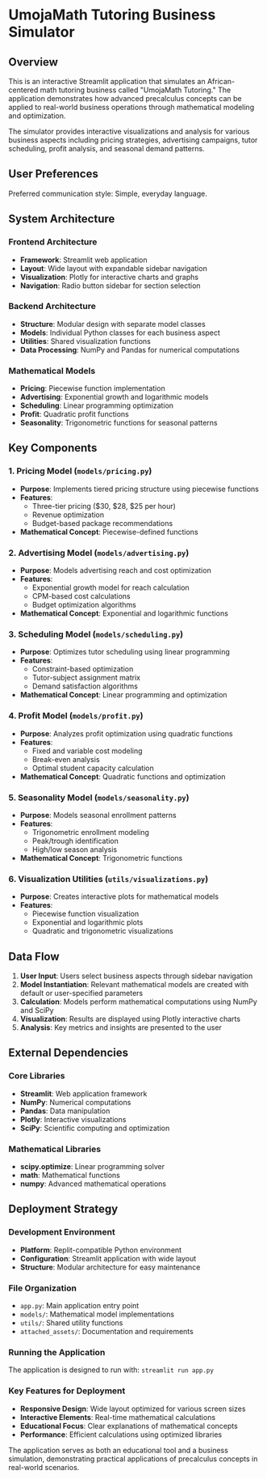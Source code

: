 # UmojaMath Tutoring Business Simulator

## Overview

This is an interactive Streamlit application that simulates an African-centered math tutoring business called "UmojaMath Tutoring." The application demonstrates how advanced precalculus concepts can be applied to real-world business operations through mathematical modeling and optimization.

The simulator provides interactive visualizations and analysis for various business aspects including pricing strategies, advertising campaigns, tutor scheduling, profit analysis, and seasonal demand patterns.

## User Preferences

Preferred communication style: Simple, everyday language.

## System Architecture

### Frontend Architecture
- **Framework**: Streamlit web application
- **Layout**: Wide layout with expandable sidebar navigation
- **Visualization**: Plotly for interactive charts and graphs
- **Navigation**: Radio button sidebar for section selection

### Backend Architecture
- **Structure**: Modular design with separate model classes
- **Models**: Individual Python classes for each business aspect
- **Utilities**: Shared visualization functions
- **Data Processing**: NumPy and Pandas for numerical computations

### Mathematical Models
- **Pricing**: Piecewise function implementation
- **Advertising**: Exponential growth and logarithmic models
- **Scheduling**: Linear programming optimization
- **Profit**: Quadratic profit functions
- **Seasonality**: Trigonometric functions for seasonal patterns

## Key Components

### 1. Pricing Model (`models/pricing.py`)
- **Purpose**: Implements tiered pricing structure using piecewise functions
- **Features**: 
  - Three-tier pricing ($30, $28, $25 per hour)
  - Revenue optimization
  - Budget-based package recommendations
- **Mathematical Concept**: Piecewise-defined functions

### 2. Advertising Model (`models/advertising.py`)
- **Purpose**: Models advertising reach and cost optimization
- **Features**:
  - Exponential growth model for reach calculation
  - CPM-based cost calculations
  - Budget optimization algorithms
- **Mathematical Concept**: Exponential and logarithmic functions

### 3. Scheduling Model (`models/scheduling.py`)
- **Purpose**: Optimizes tutor scheduling using linear programming
- **Features**:
  - Constraint-based optimization
  - Tutor-subject assignment matrix
  - Demand satisfaction algorithms
- **Mathematical Concept**: Linear programming and optimization

### 4. Profit Model (`models/profit.py`)
- **Purpose**: Analyzes profit optimization using quadratic functions
- **Features**:
  - Fixed and variable cost modeling
  - Break-even analysis
  - Optimal student capacity calculation
- **Mathematical Concept**: Quadratic functions and optimization

### 5. Seasonality Model (`models/seasonality.py`)
- **Purpose**: Models seasonal enrollment patterns
- **Features**:
  - Trigonometric enrollment modeling
  - Peak/trough identification
  - High/low season analysis
- **Mathematical Concept**: Trigonometric functions

### 6. Visualization Utilities (`utils/visualizations.py`)
- **Purpose**: Creates interactive plots for mathematical models
- **Features**:
  - Piecewise function visualization
  - Exponential and logarithmic plots
  - Quadratic and trigonometric visualizations

## Data Flow

1. **User Input**: Users select business aspects through sidebar navigation
2. **Model Instantiation**: Relevant mathematical models are created with default or user-specified parameters
3. **Calculation**: Models perform mathematical computations using NumPy and SciPy
4. **Visualization**: Results are displayed using Plotly interactive charts
5. **Analysis**: Key metrics and insights are presented to the user

## External Dependencies

### Core Libraries
- **Streamlit**: Web application framework
- **NumPy**: Numerical computations
- **Pandas**: Data manipulation
- **Plotly**: Interactive visualizations
- **SciPy**: Scientific computing and optimization

### Mathematical Libraries
- **scipy.optimize**: Linear programming solver
- **math**: Mathematical functions
- **numpy**: Advanced mathematical operations

## Deployment Strategy

### Development Environment
- **Platform**: Replit-compatible Python environment
- **Configuration**: Streamlit application with wide layout
- **Structure**: Modular architecture for easy maintenance

### File Organization
- `app.py`: Main application entry point
- `models/`: Mathematical model implementations
- `utils/`: Shared utility functions
- `attached_assets/`: Documentation and requirements

### Running the Application
The application is designed to run with: `streamlit run app.py`

### Key Features for Deployment
- **Responsive Design**: Wide layout optimized for various screen sizes
- **Interactive Elements**: Real-time mathematical calculations
- **Educational Focus**: Clear explanations of mathematical concepts
- **Performance**: Efficient calculations using optimized libraries

The application serves as both an educational tool and a business simulation, demonstrating practical applications of precalculus concepts in real-world scenarios.